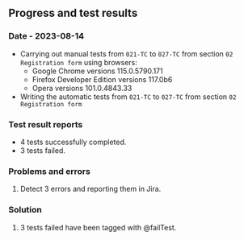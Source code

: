 ## Progress and test results

### Date - 2023-08-14

- Carrying out manual tests from `021-TC` to `027-TC` from section `02 Registration form` using browsers:
    - Google Chrome versions 115.0.5790.171
    - Firefox Developer Edition versions 117.0b6
    - Opera versions 101.0.4843.33 
- Writing the automatic tests from `021-TC` to `027-TC` from section `02 Registration form`

### Test result reports

- 4 tests successfully completed.
- 3 tests failed.

### Problems and errors

1. Detect 3 errors and reporting them in Jira.

### Solution

1. 3 tests failed have been tagged with @failTest.